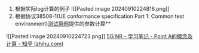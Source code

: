 1. 根据实际log计算的例子
  ![[Pasted image 20240910224816.png]]
2. 根据协议38508-1(UE conformance specification Part 1: Common test environment)[测试用例](https://zhida.zhihu.com/search?q=%E6%B5%8B%E8%AF%95%E7%94%A8%E4%BE%8B&zhida_source=entity&is_preview=1)提供的参数计算**

![[Pasted image 20240910224723.png]]
[5G NR - 学习笔记 - Point A的概念及计算 - 知乎 (zhihu.com)](https://zhuanlan.zhihu.com/p/378005262)
